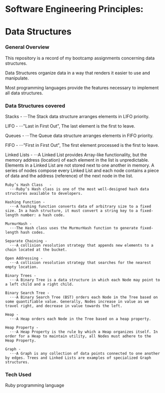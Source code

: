 # Software Engineering Principles:
# Data Structures

### General Overview

  This repository is a record of my bootcamp assignments concerning data structures.

  Data Structures organize data in a way that renders it easier to use and manipulate.

  Most programming languages provide the features necessary to implement all data structures.


### Data Structures covered

  Stacks -
    ⋅⋅⋅The Stack data structure arranges elements in LIFO priority.

  LIFO -
    ⋅⋅⋅"Last in First Out", The last element is the first to leave.

  Queues -
    ⋅⋅⋅The Queue data structure arranges elements in FIFO priority.

  FIFO -
    ⋅⋅⋅"First in First Out", The first element processed is the first to leave.

  Linked Lists -
    ⋅⋅⋅A Linked List provides Array-like functionality, but the memory address (location) of each element in the list is unpredictable. Elements in a Linked List are not stored next to one another in memory. A series of nodes compose every Linked List and each node contains a piece of data and the address (reference) of the next node in the list.

    Ruby’s Hash Class	-
      ⋅⋅⋅Ruby’s Hash class is one of the most well-designed hash data structures available to developers.

    Hashing Function -
      ⋅⋅⋅A hashing function converts data of arbitrary size to a fixed size. In a hash structure, it must convert a string key to a fixed-length number: a hash code.

    MurmurHash -
      ⋅⋅⋅The Hash class uses the MurmurHash function to generate fixed-length hash codes.

    Separate Chaining -
      ⋅⋅⋅A collision resolution strategy that appends new elements to a chain located at the bucket.

    Open Addressing -
      ⋅⋅⋅A collision resolution strategy that searches for the nearest empty location.

    Binary Trees -
      ⋅⋅⋅A Binary Tree is a data structure in which each Node may point to a left child and a right child.

    Binary Search Tree -
      ⋅⋅⋅A Binary Search Tree (BST) orders each Node in the Tree based on some quantifiable value. Generally, Nodes increase in value as we travel right, and decrease in value towards the left.

    Heap -
      ⋅⋅⋅A Heap orders each Node in the Tree based on a heap property.

    Heap Property -
      ⋅⋅⋅A Heap Property is the rule by which a Heap organizes itself. In order for a Heap to maintain utility, all Nodes must adhere to the Heap Property.

    Graph -
      ⋅⋅⋅A Graph is any collection of data points connected to one another by edges. Trees and Linked Lists are examples of specialized Graph structures.

### Tech Used

  Ruby programming language
